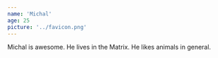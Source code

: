 ```yaml
---
name: 'Michal'
age: 25
picture: '../favicon.png'
---
```


Michal is awesome. He lives in the Matrix. He likes animals in general.
